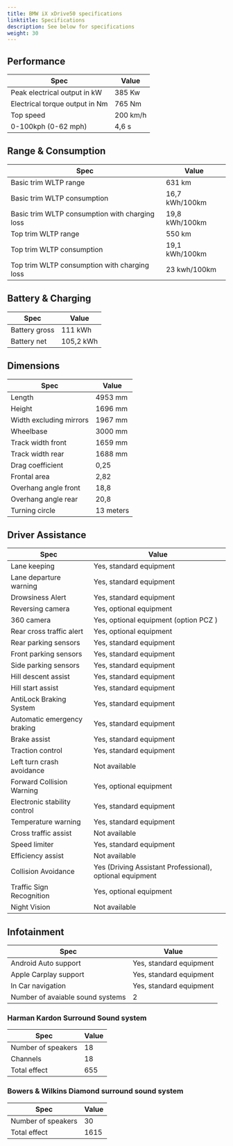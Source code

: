```yaml
---
title: BMW iX xDrive50 specifications
linktitle: Specifications
description: See below for specifications
weight: 30
---
```


## Performance
|Spec|Value|
|----|-----|
|Peak electrical output in kW|385 Kw|
|Electrical torque output in Nm|765 Nm|
|Top speed|200 km/h|
|0-100kph (0-62 mph)|4,6 s|



## Range & Consumption
|Spec|Value|
|----|-----|
|Basic trim WLTP range|631 km|
|Basic trim WLTP consumption|16,7 kWh/100km|
|Basic trim WLTP consumption with charging loss|19,8 kWh/100km|
|Top trim WLTP range|550 km|
|Top trim WLTP consumption|19,1 kWh/100km|
|Top trim WLTP consumption with charging loss|23 kwh/100km|



## Battery & Charging
|Spec|Value|
|----|-----|
|Battery gross|111 kWh|
|Battery net|105,2 kWh|



## Dimensions
|Spec|Value|
|----|-----|
|Length|4953 mm|
|Height|1696 mm|
|Width excluding mirrors|1967 mm|
|Wheelbase|3000 mm|
|Track width front|1659 mm|
|Track width rear|1688 mm|
|Drag coefficient|0,25|
|Frontal area|2,82|
|Overhang angle front|18,8|
|Overhang angle rear|20,8|
|Turning circle|13 meters|

## Driver Assistance
|Spec|Value|
|----|-----|
|Lane keeping|Yes, standard equipment|
|Lane departure warning|Yes, standard equipment|
|Drowsiness Alert|Yes, standard equipment|
|Reversing camera|Yes, optional equipment|
|360 camera|Yes, optional equipment (option PCZ )|
|Rear cross traffic alert|Yes, optional equipment|
|Rear parking sensors|Yes, standard equipment|
|Front parking sensors|Yes, standard equipment|
|Side parking sensors|Yes, standard equipment|
|Hill descent assist|Yes, standard equipment|
|Hill start assist|Yes, standard equipment|
|AntiLock Braking System|Yes, standard equipment|
|Automatic emergency braking|Yes, standard equipment|
|Brake assist|Yes, standard equipment|
|Traction control|Yes, standard equipment|
|Left turn crash avoidance|Not available|
|Forward Collision Warning|Yes, optional equipment|
|Electronic stability control|Yes, standard equipment|
|Temperature warning|Yes, standard equipment|
|Cross traffic assist|Not available|
|Speed limiter|Yes, standard equipment|
|Efficiency assist|Not available|
|Collision Avoidance|Yes (Driving Assistant Professional), optional equipment|
|Traffic Sign Recognition|Yes, optional equipment|
|Night Vision|Not available|

## Infotainment
|Spec|Value|
|----|-----|
|Android Auto support|Yes, standard equipment|
|Apple Carplay support|Yes, standard equipment|
|In Car navigation|Yes, standard equipment|
|Number of avaiable sound systems|2|

### Harman Kardon Surround Sound system
|Spec|Value|
|----|-----|
|Number of speakers|18|
|Channels|18|
|Total effect|655|

### Bowers & Wilkins Diamond surround sound system
|Spec|Value|
|----|-----|
|Number of speakers|30|
|Total effect|1615|
